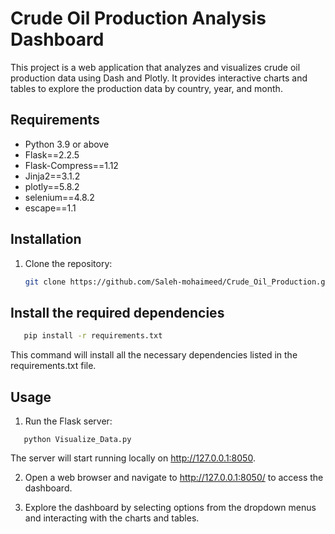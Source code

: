 # Crude Oil Production Analysis Dashboard

This project is a web application that analyzes and visualizes crude oil production data using Dash and Plotly. It provides interactive charts and tables to explore the production data by country, year, and month.

## Requirements

- Python 3.9 or above
- Flask==2.2.5
- Flask-Compress==1.12
- Jinja2==3.1.2
- plotly==5.8.2
- selenium==4.8.2
- escape==1.1

## Installation

1. Clone the repository:

   ```bash
   git clone https://github.com/Saleh-mohaimeed/Crude_Oil_Production.git

## Install the required dependencies

```bash
   pip install -r requirements.txt
```
This command will install all the necessary dependencies listed in the requirements.txt file.

## Usage
1. Run the Flask server:
```
   python Visualize_Data.py
```
The server will start running locally on http://127.0.0.1:8050.

2. Open a web browser and navigate to http://127.0.0.1:8050/ to access the dashboard.

3. Explore the dashboard by selecting options from the dropdown menus and interacting with the charts and tables.
